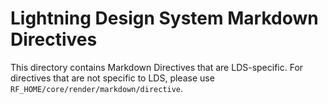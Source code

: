 # Lightning Design System Markdown Directives

This directory contains Markdown Directives that are LDS-specific. For directives that are not specific to LDS, please use `RF_HOME/core/render/markdown/directive`. 